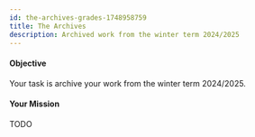 ```yaml
---
id: the-archives-grades-1748958759
title: The Archives
description: Archived work from the winter term 2024/2025
---
```


#### Objective

Your task is archive your work from the winter term 2024/2025.

#### Your Mission

TODO
